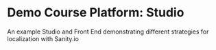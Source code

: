 # Demo Course Platform: Studio

An example Studio and Front End demonstrating different strategies for localization with Sanity.io
